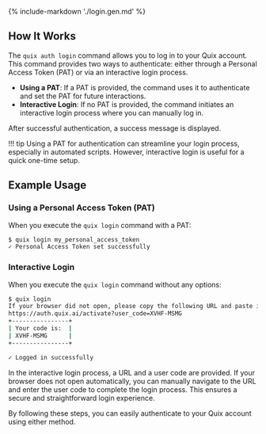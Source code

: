 {% include-markdown './login.gen.md' %}

## How It Works

The `quix auth login` command allows you to log in to your Quix account. This command provides two ways to authenticate: either through a Personal Access Token (PAT) or via an interactive login process.

- **Using a PAT**: If a PAT is provided, the command uses it to authenticate and set the PAT for future interactions.
- **Interactive Login**: If no PAT is provided, the command initiates an interactive login process where you can manually log in.

After successful authentication, a success message is displayed.

!!! tip
    Using a PAT for authentication can streamline your login process, especially in automated scripts. However, interactive login is useful for a quick one-time setup.

## Example Usage

### Using a Personal Access Token (PAT)

When you execute the `quix login` command with a PAT:

```bash
$ quix login my_personal_access_token
✓ Personal Access Token set successfully
```

### Interactive Login

When you execute the `quix login` command without any options:

```bash
$ quix login
If your browser did not open, please copy the following URL and paste it in your browser:
https://auth.quix.ai/activate?user_code=XVHF-MSMG
+----------------+
| Your code is:  |
| XVHF-MSMG      |
+----------------+

✓ Logged in successfully
```

In the interactive login process, a URL and a user code are provided. If your browser does not open automatically, you can manually navigate to the URL and enter the user code to complete the login process. This ensures a secure and straightforward login experience.

By following these steps, you can easily authenticate to your Quix account using either method.